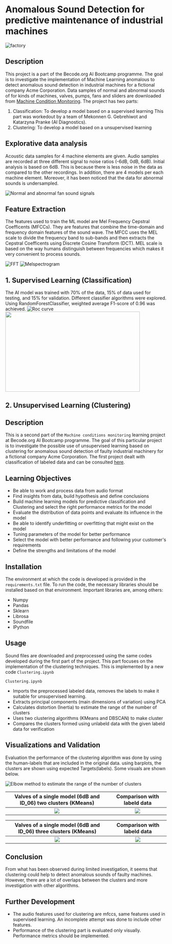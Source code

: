
# Anomalous Sound Detection for predictive maintenance of industrial machines
![factory](https://images.unsplash.com/photo-1513828583688-c52646db42da?ixlib=rb-1.2.1&ixid=MnwxMjA3fDB8MHxwaG90by1wYWdlfHx8fGVufDB8fHx8&auto=format&fit=crop&w=2070&q=80)

## Description

This project is a part of the Becode.org AI Bootcamp programme. The goal is to investigate the implementation of Machine Learning anomalous to detect anomalous sound detection in industrial machines for a fictional company Acme Corporation.
Data samples of normal and abnormal sounds of for kinds of machines, valves, pumps, fans and sliders are downloaded from [Machine Condition Monitoring](https://zenodo.org/record/3384388#.YbIcwZHMJH5). The project has two parts:

 1. Classification: To develop a model based on a supervised learning
    This part was workedout by a team of Mekonnen G. Gebrehiwot and Katarzyna Pranke (AI Diagnostics).
 2. Clustering: To develop a model based on a unsupervised learning

## Explorative data analysis
Acoustic data samples for 4 machine elements are given. Audio samples are recorded at three different signal to noise ratios (-6dB, 0dB, 6dB). Initial analysis is based on 6dB. This is because there is less noise in the data as compared to the other recordings. In addition, there are 4 models per each machine element. Moreover, it has been noticed that the data for abnormal sounds is undersampled.

![Normal and abnormal fan sound signals](pics/signals.png) 


## Feature Extraction
The features used to train the ML model are Mel Frequency Cepstral Coefficents (MFCCs). They are features that combine the time-domain and frequency domain features of the sound wave. The MFCC uses the MEL scale to divide the frequency band to sub-bands and then extracts the Cepstral Coefficents using Discrete Cosine Transform (DCT). MEL scale is based on the way humans distinguish between frequencies which makes it very convenient to process sounds.

![FFT](pics/fft_normal_fan.png)
![Melspectrogram](pics/MelSpectrogram.png)

## 1. Supervised Learning (Classification)
The AI model was trained with 70% of the data, 15% of data used for testing, and 15% for validation. Different classifier algorithms were explored. Using RandomForestClassifier, weighted average F1-score of 0.96 was achieved.
![Roc curve](pics/roc_curve.png)
<img src="pics/report.png" width="420" height="250">











## 2. Unsupervised Learning (Clustering)

## Description
This is a second part of the `Machine conditions monitoring` learning project at Becode.org AI Bootcamp programme. The goal of this particular project is to investigate the possible use of unsupervised learning based on clustering for anomalous sound detection of faulty industrial machinery for a fictional company Acme Corporation. The first project dealt with classification of labeled data and can be consulted [here](https://github.com/mokegg/machine-monitoring-conditions).

## Learning Objectives

  * Be able to work and process data from audio format
  * Find insights from data, build hypothesis and define conclusions
  * Build machine learning models for predictive classification and Clustering  and select the right performance metrics for the model
  * Evaluate the distribution of data points and evaluate its influence in the model
  * Be able to identify underfitting or overfitting that might exist on the model
  * Tuning parameters of the model for better performance
  * Select the model with better performance and following your customer's requirements
  * Define the strengths and limitations of the model

## Installation
The environment at which the code is developed is provided in the `requirements.txt` file. To run the code, the necessary libraries should be installed  based on that environment. Important libraries are, among others:

  *  Numpy
  *  Pandas
  *  Sklearn
  *  Librosa
  *  Soundfile
  *  IPython
  
 
## Usage
Sound files are downloaded and preprocessed using the same codes developed during the first part of the project. This part focuses on the implementation of the clustering techniques. This is implemented by a new code `Clustering.ipynb `

 `Clustering.ipynb ` 
  
  * Imports the preprocessed labeled data, removes the labels to make it suitable for unsupervised learning. 
  * Extracts principal components (main dimensions of variation) using PCA
  * Calculates distortion (Inertia) to estimate the range of the number of clusters
  * Uses two clustering algorithms (KMeans and DBSCAN) to make cluster
  * Compares the clusters formed using unlabeld data with the given labeld data for verification


## Visualizations and Validation
Evaluation the performance of the clustering algorithm was done by using the human-labels that are included in the original data. using barplots, the clusters are shown using expected Targets(labels). Some visuals are shown below.

![Elbow method to estimate the range of the number of clusters](pics/elbow.png)


Valves of a single model (6dB and ID_06) two clusters (KMeans)             |  Comparison with labeld data
:-------------------------:|:-------------------------:
![](pics/clusters_valves_id06.png) |  ![](pics/barplot_valve_Id06_6dB_2_2f.png)



Valves of a single model (6dB and ID_06) three clusters (KMeans)             |  Comparison with labeld data
:-------------------------:|:-------------------------:
![](pics/clusters_valves_id06_3.png) |  ![](pics/barplot_valve_Id06_6dB_3_2f.png)

## Conclusion
From what has been observed during limited investigation, it seems that clustering could help to detect anomalous sounds of faulty machines. However, there are a lot of overlaps between the clusters and more investigation with other algorithms. 

## Further Development
  * The audio features used for clustering are mfccs, same features used in supervised learning. An incomplete attempt was done to include other features.
  * Performance of the clustering part is evaluated only visually. Performance metrics should be implemented.
